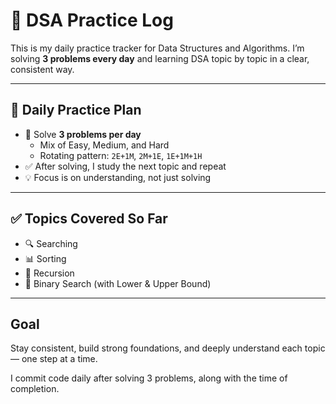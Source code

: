 # 📘 DSA Practice Log

This is my daily practice tracker for Data Structures and Algorithms. I’m solving **3 problems every day** and learning DSA topic by topic in a clear, consistent way.

---

## 📅 Daily Practice Plan

- 🧠 Solve **3 problems per day**
  - Mix of Easy, Medium, and Hard
  - Rotating pattern: `2E+1M`, `2M+1E`, `1E+1M+1H`
- ✅ After solving, I study the next topic and repeat
- 💡 Focus is on understanding, not just solving

---

## ✅ Topics Covered So Far

- 🔍 Searching
- 📊 Sorting
- 🔁 Recursion
- 📌 Binary Search (with Lower & Upper Bound)

---

## Goal

Stay consistent, build strong foundations, and deeply understand each topic — one step at a time.

I commit code daily after solving 3 problems, along with the time of completion.
